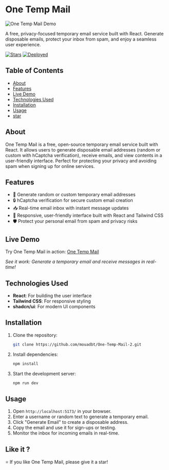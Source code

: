 
# One Temp Mail

![One Temp Mail Demo](https://mouadbt.github.io/One-Temp-Mail-2/demo.gif)

A free, privacy-focused temporary email service built with React. Generate disposable emails, protect your inbox from spam, and enjoy a seamless user experience.

[![Stars](https://img.shields.io/github/stars/mouadbt/One-Temp-Mail-2)](https://github.com/mouadbt/One-Temp-Mail-2/stargazers)
[![Deployed](https://img.shields.io/badge/Deployed-GitHub%20Pages-brightgreen)](https://mouadbt.github.io/One-Temp-Mail-2/)

## Table of Contents
- [About](#about)
- [Features](#features)
- [Live Demo](#live-demo)
- [Technologies Used](#technologies-used)
- [Installation](#installation)
- [Usage](#usage)
- [star](#star)

## About
One Temp Mail is a free, open-source temporary email service built with React. It allows users to generate disposable email addresses (random or custom with hCaptcha verification), receive emails, and view contents in a user-friendly interface. Perfect for protecting your privacy and avoiding spam when signing up for online services.

## Features
- 📨 Generate random or custom temporary email addresses
- 🔒 hCaptcha verification for secure custom email creation
- 📥 Real-time email inbox with instant message updates
- 🎨 Responsive, user-friendly interface built with React and Tailwind CSS
- 🛡️ Protect your personal email from spam and privacy risks

## Live Demo
Try One Temp Mail in action: [One Temp Mail](https://mouadbt.github.io/One-Temp-Mail-2/)

*See it work: Generate a temporary email and receive messages in real-time!*

## Technologies Used
- **React**: For building the user interface
- **Tailwind CSS**: For responsive styling
- **shadcn/ui**: For modern UI components

## Installation
1. Clone the repository:
   ```bash
   git clone https://github.com/mouadbt/One-Temp-Mail-2.git
   ```
2. Install dependencies:
   ```bash
   npm install
   ```
3. Start the development server:
   ```bash
   npm run dev
   ```

## Usage
1. Open `http://localhost:5173/` in your browser.
2. Enter a username or random text to generate a temporary email.
3. Click "Generate Email" to create a disposable address.
4. Copy the email and use it for sign-ups or testing.
5. Monitor the inbox for incoming emails in real-time.


## Like it ?
⭐ If you like One Temp Mail, please give it a star!
